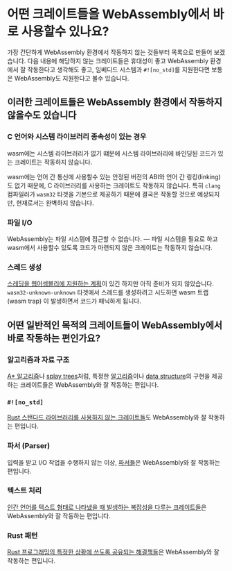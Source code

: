# 어떤 크레이트들을 WebAssembly에서 바로 사용할수 있나요?

가장 간단하게 WebAssembly 환경에서 작동하지 않는 것들부터 목록으로 만들어 보겠습니다. 다음 내용에 해당하지 않는 크레이트들은 휴대성이 좋고 WebAssembly 환경에서 잘 작동한다고 생각해도 좋고, 임베디드 시스템과 `#![no_std]`를 지원한다면 보통은 WebAssembly도 지원한다고 볼수 있습니다.

## 이러한 크레이트들은 WebAssembly 환경에서 작동하지 않을수도 있습니다

### C 언어와 시스템 라이브러리 종속성이 있는 경우

wasm에는 시스템 라이브러리가 없기 떄문에 시스템 라이브러리에 바인딩된 코드가 있는 크레이트는 작동하지 않습니다.

wasm에는 언어 간 통신에 사용할수 있는 안정된 버전의 ABI와 언어 간 링킹(linking)도 없기 때문에, C 라이브러리를 사용하는 크레이트도 작동하지 않습니다. 특히 `clang` 컴파일러가 `wasm32` 타겟을 기본으로 제공하기 때문에 결국은 작동할 것으로 예상되지만, 현재로서는 완벽하지 않습니다.

### 파일 I/O

WebAssembly는 파일 시스템에 접근할 수 없습니다. &mdash; 파일 시스템을 필요로 하고 wasm에서 사용할수 있도록 코드가 마련되지 않은 크레이트는 작동하지 않습니다.

### 스레드 생성

[스레딩을 웹어셈블리에 지원하는 계획][wasm-threading]이 있긴 하지만 아직 준비가 되지 않았습니다. `wasm32-unknown-unknown` 타겟에서 스레드를 생성하려고 시도하면 wasm 트랩 (wasm trap) 이 발생하면서 코드가 패닉하게 됩니다.

[wasm-threading]: https://rustwasm.github.io/2018/10/24/multithreading-rust-and-wasm.html

## 어떤 일반적인 목적의 크레이트들이 WebAssembly에서 바로 작동하는 편인가요?

### 알고리즘과 자료 구조

[A* 알고리즘](https://ko.wikipedia.org/wiki/A*_알고리즘)나 [splay trees](https://en.wikipedia.org/wiki/Splay_tree)처럼, 특정한 [알고리즘](https://crates.io/categories/algorithms)이나 [data structure](https://crates.io/categories/data-structures)의 구현을 제공하는 크레이트들은 WebAssembly와 잘 작동하는 편입니다.

### `#![no_std]`

[Rust 스탠다드 라이브러리를 사용하지 않는 크레이트들](https://crates.io/categories/no-std)도 WebAssembly와 잘 작동하는 편입니다.

### 파서 (Parser)

입력을 받고 I/O 작업을 수행하지 않는 이상, [파서들](https://crates.io/categories/parser-implementations)은 WebAssembly와 잘 작동하는 편입니다.

### 텍스트 처리

[인간 언어를 텍스트 형태로 나타냈을 때 발생하는 복잡성을 다루는 크레이트들](https://crates.io/categories/text-processing)은 WebAssembly와 잘 작동하는 편입니다.

### Rust 패턴

[Rust 프로그래밍의 특정한 상황에 쓰도록 공유되는 해결책들](https://crates.io/categories/rust-patterns)은 WebAssembly와 잘 작동하는 편입니다.